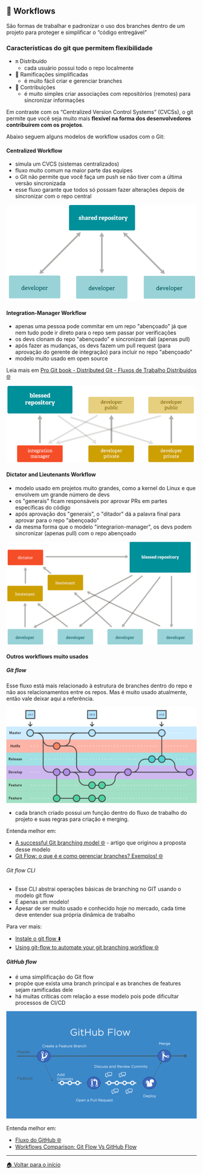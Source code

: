 ## 🔀 Workflows

São formas de trabalhar e padronizar o uso dos branches dentro de um projeto para proteger e simplificar o “código entregável”

### Características do git que permitem flexibilidade

- 🔛 Distribuído
  - cada usuário possui todo o repo localmente
- 🌳 Ramificações simplificadas
  - é muito fácil criar e gerenciar branches
- 🤝 Contribuições
  - é muito simples criar associações com repositórios (remotes) para sincronizar informações

Em contraste com os “Centralized Version Control Systems” (CVCSs), o git permite que você seja muito mais **flexível na forma dos desenvolvedores contribuírem com os projetos**.

Abaixo seguem alguns modelos de workflow usados com o Git:

#### Centralized Workflow

- simula um CVCS (sistemas centralizados)
- fluxo muito comum na maior parte das equipes
- o Git não permite que você faça um push se não tiver com a última versão sincronizada
- esse fluxo garante que todos só possam fazer alterações depois de sincronizar com o repo central

![Centralized Workflow](./../assets/images/git-workflows-01.png)

#### Integration-Manager Workflow

- apenas uma pessoa pode commitar em um repo "abençoado" já que nem tudo pode ir direto para o repo sem passar por verificações
- os devs clonam do repo "abençoado" e sincronizam dali (apenas pull)
- após fazer as mudanças, os devs fazem um pull request (para aprovação do gerente de integração) para incluir no repo "abençoado"
- modelo muito usado em open source

Leia mais em [Pro Git book - Distributed Git - Fluxos de Trabalho Distribuídos 🌐](https://git-scm.com/book/pt-br/v2/Distributed-Git-Fluxos-de-Trabalho-Distribu%C3%ADdos)

![Integration-Manager Workflow](./../assets/images/git-workflows-02.png)

#### Dictator and Lieutenants Workflow

- modelo usado em projetos muito grandes, como a kernel do Linux e que envolvem um grande número de devs
- os "generais" ficam responsáveis por aprovar PRs em partes específicas do código
- após aprovação dos "generais", o "ditador" dá a palavra final para aprovar para o repo "abençoado"
- da mesma forma que o modelo "integrarion-manager", os devs podem sincronizar (apenas pull) com o repo abençoado

![Dictator and Lieutenants Workflow](./../assets/images/git-workflows-03.png)

#### Outros workflows muito usados

##### Git flow

Esse fluxo está mais relacionado à estrutura de branches dentro do repo e não aos relacionamentos entre os repos. Mas é muito usado atualmente, então vale deixar aqui a referência.

![Git flow](./../assets/images/git-workflows-04.png)

- cada branch criado possui um função dentro do fluxo de trabalho do projeto e suas regras para criação e merging.

Entenda melhor em:

- [A successful Git branching model 🌐](https://nvie.com/posts/a-successful-git-branching-model/) - artigo que originou a proposta desse modelo
- [Git Flow: o que é e como gerenciar branches? Exemplos! 🌐](https://blog.betrybe.com/git/git-flow/)

###### Git flow CLI

- Esse CLI abstrai operações básicas de branching no GIT usando o modelo git flow
- É apenas um modelo!
- Apesar de ser muito usado e conhecido hoje no mercado, cada time deve entender sua própria dinâmica de trabalho

Para ver mais:

- [Instale o git flow ⬇️](https://github.com/nvie/gitflow/wiki/Installation)
- [Using git-flow to automate your git branching workflow 🌐](https://github.com/nvie/gitflow)

##### GitHub flow

- é uma simplificação do Git flow
- propõe que exista uma branch principal e as branches de features sejam ramificadas dele
- há muitas críticas com relação a esse modelo pois pode dificultar processos de CI/CD

![GitHub flow](./../assets/images/git-workflows-05.png)

Entenda melhor em:

- [Fluxo do GitHub 🌐](https://docs.github.com/pt/get-started/quickstart/github-flow)
- [Workflows Comparison: Git Flow Vs GitHub Flow](https://www.freshconsulting.com/insights/blog/git-development-workflows-git-flow-vs-github-flow/)

---

[🏠 Voltar para o início](./../README.md)

